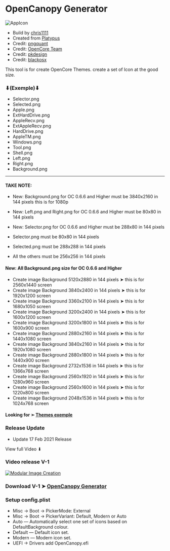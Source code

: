 # OpenCanopy Generator

![AppIcon](https://user-images.githubusercontent.com/6248794/108217341-795d5d80-7101-11eb-9c78-47827592b801.png)

- Build by [chris1111](https://github.com/chris1111/)
- Created from [Platypus](https://github.com/sveinbjornt/Platypus)
- Credit: [pngquant](https://pngquant.org)
- Credit: [OpenCore Team](https://github.com/acidanthera/OpenCorePkg)
- Credit: [pkdesign](https://www.insanelymac.com/forum/profile/488070-pkdesign/)
- Credit: [blackosx](https://www.insanelymac.com/forum/profile/331032-blackosx/)

This tool is for create OpenCore Themes. create a set of Icon at the good size.
### ⬇(Exemple)⬇
 
- Selector.png
- Selected.png
- Apple.png
- ExtHardDrive.png
- AppleRecv.png
- ExtAppleRecv.png
- HardDrive.png
- AppleTM.png
- Windows.png
- Tool.png
- Shell.png
- Left.png
- Right.png
- Background.png 
-----------------------------
#### TAKE NOTE:
* New: Background.png for OC 0.6.6 and Higher must be 3840x2160 in 144 pixels this is for 1080p
* New: Left.png and Right.png for OC 0.6.6 and Higher must be 80x80 in 144 pixels
* New: Selector.png for OC 0.6.6 and Higher must be 288x80 in 144 pixels

* Selector.png must be 80x80 in 144 pixels
* Selected.png must be 288x288 in 144 pixels
* All the others must be 256x256 in 144 pixels

#### New: All Background.png size for OC 0.6.6 and Higher 
- Create image Background 5120x2880 in 144 pixels ➤ this is for 2560x1440 screen
- Create image Background 3840x2400 in 144 pixels ➤ this is for 1920x1200 screen
- Create image Background 3360x2100 in 144 pixels ➤ this is for 1680x1050 screen
- Create image Background 3200x2400 in 144 pixels ➤ this is for 1600x1200 screen
- Create image Background 3200x1800 in 144 pixels ➤ this is for 1600x900 screen
- Create image Background 2880x2160 in 144 pixels ➤ this is for 1440x1080 screen
- Create image Background 3840x2160 in 144 pixels ➤ this is for 1920x1080 screen
- Create image Background 2880x1800 in 144 pixels ➤ this is for 1440x900 screen
- Create image Background 2732x1536 in 144 pixels ➤ this is for 1366x768 screen
- Create image Background 2560x1920 in 144 pixels ➤ this is for 1280x960 screen
- Create image Background 2560x1600 in 144 pixels ➤ this is for 1220x800 screen
- Create image Background 2048x1536 in 144 pixels ➤ this is for 1024x768 screen


#### Looking for ➣ [Themes exemple](https://github.com/chris1111/My-Simple-OC-Themes)



### Release Update
- Update 17 Feb 2021 Release

View full Video ⬇︎
### Video release V-1
[![Modular Image Creation](https://i.ibb.co/K5bFrB5/VIDEO.png)](https://youtu.be/3zK7SGYhZ8Q)


### Download V-1 ➤ [OpenCanopy Generator](https://github.com/chris1111/OpenCanopy-Generator/releases/tag/V1)


### Setup config.plist

- Misc -> Boot -> PickerMode: External
- Misc -> Boot -> PickerVariant: Default, Modern or Auto
- Auto — Automatically select one set of icons based on DefaultBackground colour.
- Default — Default icon set.
- Modern — Modern icon set.
- UEFI -> Drivers add OpenCanopy.efi

